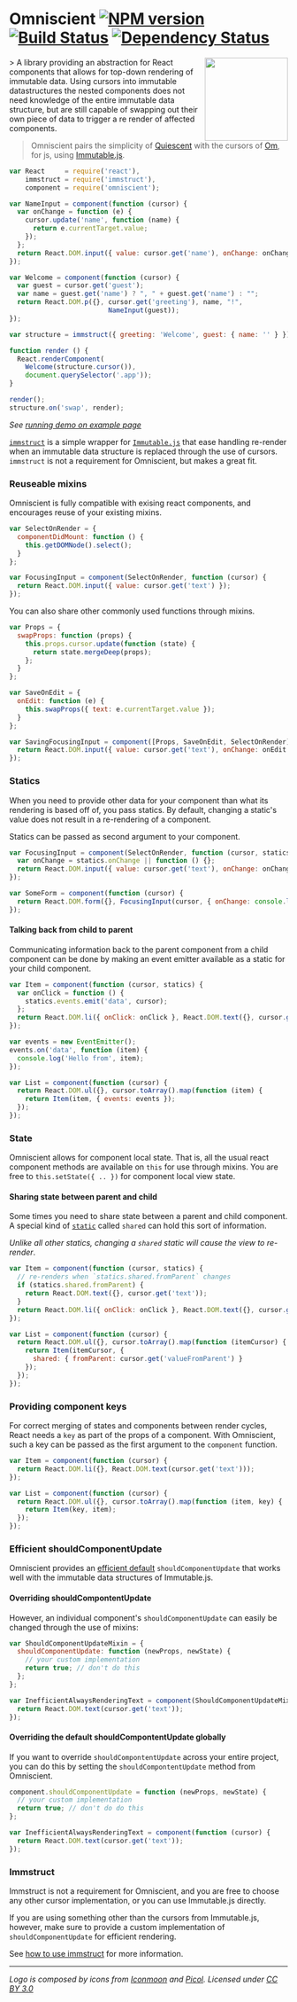 Omniscient [![NPM version][npm-image]][npm-url] [![Build Status][travis-image]][travis-url] [![Dependency Status][depstat-image]][depstat-url]
=========

<img src="https://raw.githubusercontent.com/torgeir/omniscient/master/omniscient_logo.png" align="right" width="150px">
> A library providing an abstraction for React components that allows for top-down rendering of immutable data. Using cursors into immutable datastructures the nested components does not need knowledge of the entire immutable data structure, but are still capable of swapping out their own piece of data to trigger a re render of affected components.

> Omniscient pairs the simplicity of [Quiescent](https://github.com/levand/quiescent) with
the cursors of [Om](https://github.com/swannodette/om), for js, using
[Immutable.js](https://github.com/facebook/immutable-js).

```js
var React     = require('react'),
    immstruct = require('immstruct'),
    component = require('omniscient');

var NameInput = component(function (cursor) {
  var onChange = function (e) {
    cursor.update('name', function (name) {
      return e.currentTarget.value;
    });
  };
  return React.DOM.input({ value: cursor.get('name'), onChange: onChange });
});

var Welcome = component(function (cursor) {
  var guest = cursor.get('guest');
  var name = guest.get('name') ? ", " + guest.get('name') : "";
  return React.DOM.p({}, cursor.get('greeting'), name, "!",
                         NameInput(guest));
});

var structure = immstruct({ greeting: 'Welcome', guest: { name: '' } });

function render () {
  React.renderComponent(
    Welcome(structure.cursor()),
    document.querySelector('.app'));
}

render();
structure.on('swap', render);
```
*See [running demo on example page](http://omniscientjs.github.io/examples/#intro)*

[`immstruct`](https://github.com/mikaelbr/immstruct) is a simple wrapper for [`Immutable.js`](https://github.com/facebook/immutable-js) that ease handling re-render when an immutable data structure is replaced through the use of cursors. `immstruct` is not a requirement for Omniscient, but makes a great fit.

### Reuseable mixins

Omniscient is fully compatible with exising react components, and encourages reuse of your existing mixins.

```js
var SelectOnRender = {
  componentDidMount: function () {
    this.getDOMNode().select();
  }
};

var FocusingInput = component(SelectOnRender, function (cursor) {
  return React.DOM.input({ value: cursor.get('text') });
});
```

You can also share other commonly used functions through mixins.

```js
var Props = {
  swapProps: function (props) {
    this.props.cursor.update(function (state) {
      return state.mergeDeep(props);
    };
  }
};

var SaveOnEdit = {
  onEdit: function (e) {
    this.swapProps({ text: e.currentTarget.value });
  }
};

var SavingFocusingInput = component([Props, SaveOnEdit, SelectOnRender], function (cursor) {
  return React.DOM.input({ value: cursor.get('text'), onChange: onEdit });
});
```

### Statics

When you need to provide other data for your component than what its rendering is based off of, you pass statics. By default, changing a static's value does not result in a re-rendering of a component.

Statics can be passed as second argument to your component.

```js
var FocusingInput = component(SelectOnRender, function (cursor, statics) {
  var onChange = statics.onChange || function () {};
  return React.DOM.input({ value: cursor.get('text'), onChange: onChange });
});

var SomeForm = component(function (cursor) {
  return React.DOM.form({}, FocusingInput(cursor, { onChange: console.log.bind(console) }));
});
```

#### Talking back from child to parent

Communicating information back to the parent component from a child component can be done by making an event emitter available as a static for your child component.

```js
var Item = component(function (cursor, statics) {
  var onClick = function () {
    statics.events.emit('data', cursor);
  };
  return React.DOM.li({ onClick: onClick }, React.DOM.text({}, cursor.get('text')));
});

var events = new EventEmitter();
events.on('data', function (item) {
  console.log('Hello from', item);
});

var List = component(function (cursor) {
  return React.DOM.ul({}, cursor.toArray().map(function (item) {
    return Item(item, { events: events });
  });
});
```

### State

Omniscient allows for component local state. That is, all the usual react component methods are available on `this` for use through mixins. You are free to `this.setState({ .. })` for component local view state.

#### Sharing state between parent and child

Some times you need to share state between a parent and child component. A special kind of [`static`](#statics) called `shared` can hold this sort of information.

*Unlike all other statics, changing a `shared` static will cause the view to re-render*.

```js
var Item = component(function (cursor, statics) {
  // re-renders when `statics.shared.fromParent` changes
  if (statics.shared.fromParent) {
    return React.DOM.text({}, cursor.get('text'));
  }
  return React.DOM.li({ onClick: onClick }, React.DOM.text({}, cursor.get('text')));
});

var List = component(function (cursor) {
  return React.DOM.ul({}, cursor.toArray().map(function (itemCursor) {
    return Item(itemCursor, {
      shared: { fromParent: cursor.get('valueFromParent') }
    });
  });
});
```

### Providing component keys

For correct merging of states and components between render cycles, React needs a `key` as part of the props of a component. With Omniscient, such a key can be passed as the first argument to the `component` function.

```js
var Item = component(function (cursor) {
  return React.DOM.li({}, React.DOM.text(cursor.get('text')));
});

var List = component(function (cursor) {
  return React.DOM.ul({}, cursor.toArray().map(function (item, key) {
    return Item(key, item);
  });
});
```

### Efficient shouldComponentUpdate

Omniscient provides an [efficient default](https://github.com/torgeir/omniscient/blob/master/component.js#L47-L64) `shouldComponentUpdate` that works well with the immutable data structures of Immutable.js.

#### Overriding shouldCompontentUpdate

However, an individual component's `shouldComponentUpdate` can easily be changed through the use of mixins:

```js
var ShouldComponentUpdateMixin = {
  shouldComponentUpdate: function (newProps, newState) {
    // your custom implementation
    return true; // don't do this
  };
};

var InefficientAlwaysRenderingText = component(ShouldComponentUpdateMixin, function (cursor) {
  return React.DOM.text(cursor.get('text'));
});
```

#### Overriding the default shouldCompontentUpdate globally

If you want to override `shouldCompontentUpdate` across your entire project, you can do this by setting the `shouldCompontentUpdate` method from Omniscient.

```js
component.shouldComponentUpdate = function (newProps, newState) {
  // your custom implementation
  return true; // don't do do this
};

var InefficientAlwaysRenderingText = component(function (cursor) {
  return React.DOM.text(cursor.get('text'));
});
```

### Immstruct

Immstruct is not a requirement for Omniscient, and you are free to choose any other cursor implementation, or you can use Immutable.js directly.

If you are using something other than the cursors from Immutable.js, however, make sure to provide a custom implementation of `shouldComponentUpdate` for efficient rendering.

See [how to use immstruct](https://github.com/mikaelbr/immstruct/blob/master/README.md) for more information.

[npm-url]: https://npmjs.org/package/omniscient
[npm-image]: http://img.shields.io/npm/v/omniscient.svg?style=flat

[travis-url]: http://travis-ci.org/omniscientjs/omniscient
[travis-image]: http://img.shields.io/travis/omniscientjs/omniscient.svg?style=flat

[depstat-url]: https://gemnasium.com/torgeir/omniscient
[depstat-image]: http://img.shields.io/gemnasium/torgeir/omniscient.svg?style=flat

---

*Logo is composed by icons from [Iconmoon](http://www.icomoon.io)
and [Picol](http://picol.org). Licensed under [CC BY 3.0](http://creativecommons.org/licenses/by/3.0/)*
